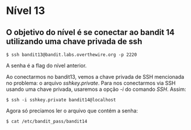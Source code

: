 # Nível 13

## O objetivo do nível é se conectar ao bandit 14 utilizando uma chave privada de ssh

```text
$ ssh bandit13@bandit.labs.overthewire.org -p 2220
```

A senha é a flag do nível anterior.

Ao conectarmos no bandit13, vemos a chave privada de SSH mencionada no problema: o arquivo _sshkey.private_. Para nos conectarmos via SSH usando uma chave privada, usaremos a opção _-i_ do comando _SSH_. Assim:

```text
$ ssh -i sshkey.private bandit14@localhost
```

Agora só preciamos ler o arquivo que contém a senha:

```text
$ cat /etc/bandit_pass/bandit14
```

